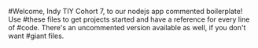 #Welcome, Indy TIY Cohort 7, to our nodejs app commented boilerplate!  Use
#these files to get projects started and have a reference for every line of
#code.  There's an uncommented version available as well, if you don't want
#giant files. 
